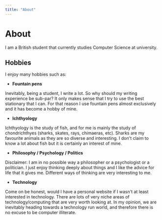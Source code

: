 ```yaml
---
title: "About"
---
```


# About

I am a British student that currently studies Computer Science 
at university.


## Hobbies
I enjoy many hobbies such as:

- **Fountain pens**

Inevitably, being a student, I write a lot. So why should my writing experience be sub-par? It only makes sense that I try to use the best stationary that I can. For that reason I use fountain pens almost exclusively and it has become a hobby of mine.

- **Ichthyology**

Ichthyology is the study of fish, and for me is mainly the study of chondrichthyes (sharks, skates, rays, chimaeras, etc). Sharks are my favourite animals as they are so diverse and interesting. I don't claim to know a lot about fish but it is certainly an interest of mine.

- **Philosophy / Psychology / Politics**

Disclaimer: I am in no possible way a philosopher or a psychologist or a politician. I just enjoy thinking deeply about things and I like the advice for life that it gives me. Different ways of thinking are very interesting to me.

- **Technology**

Come on be honest, would I have a personal website if I wasn't at least interested in technology. There are lots of very niche 
areas of technology/computing that are very worth looking at. In my opinion, we are inevitably heading towards a technology run 
world, and therefore there is no excuse to be computer illiterate.

